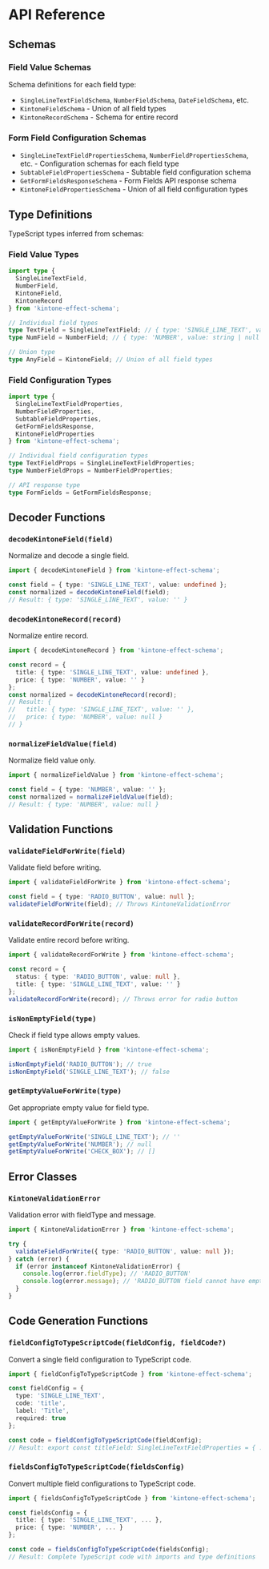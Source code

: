 # API Reference

## Schemas

### Field Value Schemas

Schema definitions for each field type:

- `SingleLineTextFieldSchema`, `NumberFieldSchema`, `DateFieldSchema`, etc.
- `KintoneFieldSchema` - Union of all field types
- `KintoneRecordSchema` - Schema for entire record

### Form Field Configuration Schemas

- `SingleLineTextFieldPropertiesSchema`, `NumberFieldPropertiesSchema`, etc. - Configuration schemas for each field type
- `SubtableFieldPropertiesSchema` - Subtable field configuration schema
- `GetFormFieldsResponseSchema` - Form Fields API response schema
- `KintoneFieldPropertiesSchema` - Union of all field configuration types

## Type Definitions

TypeScript types inferred from schemas:

### Field Value Types

```typescript
import type { 
  SingleLineTextField, 
  NumberField,
  KintoneField,
  KintoneRecord 
} from 'kintone-effect-schema';

// Individual field types
type TextField = SingleLineTextField; // { type: 'SINGLE_LINE_TEXT', value: string }
type NumField = NumberField; // { type: 'NUMBER', value: string | null }

// Union type
type AnyField = KintoneField; // Union of all field types
```

### Field Configuration Types

```typescript
import type {
  SingleLineTextFieldProperties,
  NumberFieldProperties,
  SubtableFieldProperties,
  GetFormFieldsResponse,
  KintoneFieldProperties
} from 'kintone-effect-schema';

// Individual field configuration types
type TextFieldProps = SingleLineTextFieldProperties;
type NumberFieldProps = NumberFieldProperties;

// API response type
type FormFields = GetFormFieldsResponse;
```

## Decoder Functions

### `decodeKintoneField(field)`

Normalize and decode a single field.

```typescript
import { decodeKintoneField } from 'kintone-effect-schema';

const field = { type: 'SINGLE_LINE_TEXT', value: undefined };
const normalized = decodeKintoneField(field);
// Result: { type: 'SINGLE_LINE_TEXT', value: '' }
```

### `decodeKintoneRecord(record)`

Normalize entire record.

```typescript
import { decodeKintoneRecord } from 'kintone-effect-schema';

const record = {
  title: { type: 'SINGLE_LINE_TEXT', value: undefined },
  price: { type: 'NUMBER', value: '' }
};
const normalized = decodeKintoneRecord(record);
// Result: {
//   title: { type: 'SINGLE_LINE_TEXT', value: '' },
//   price: { type: 'NUMBER', value: null }
// }
```

### `normalizeFieldValue(field)`

Normalize field value only.

```typescript
import { normalizeFieldValue } from 'kintone-effect-schema';

const field = { type: 'NUMBER', value: '' };
const normalized = normalizeFieldValue(field);
// Result: { type: 'NUMBER', value: null }
```

## Validation Functions

### `validateFieldForWrite(field)`

Validate field before writing.

```typescript
import { validateFieldForWrite } from 'kintone-effect-schema';

const field = { type: 'RADIO_BUTTON', value: null };
validateFieldForWrite(field); // Throws KintoneValidationError
```

### `validateRecordForWrite(record)`

Validate entire record before writing.

```typescript
import { validateRecordForWrite } from 'kintone-effect-schema';

const record = {
  status: { type: 'RADIO_BUTTON', value: null },
  title: { type: 'SINGLE_LINE_TEXT', value: '' }
};
validateRecordForWrite(record); // Throws error for radio button
```

### `isNonEmptyField(type)`

Check if field type allows empty values.

```typescript
import { isNonEmptyField } from 'kintone-effect-schema';

isNonEmptyField('RADIO_BUTTON'); // true
isNonEmptyField('SINGLE_LINE_TEXT'); // false
```

### `getEmptyValueForWrite(type)`

Get appropriate empty value for field type.

```typescript
import { getEmptyValueForWrite } from 'kintone-effect-schema';

getEmptyValueForWrite('SINGLE_LINE_TEXT'); // ''
getEmptyValueForWrite('NUMBER'); // null
getEmptyValueForWrite('CHECK_BOX'); // []
```

## Error Classes

### `KintoneValidationError`

Validation error with fieldType and message.

```typescript
import { KintoneValidationError } from 'kintone-effect-schema';

try {
  validateFieldForWrite({ type: 'RADIO_BUTTON', value: null });
} catch (error) {
  if (error instanceof KintoneValidationError) {
    console.log(error.fieldType); // 'RADIO_BUTTON'
    console.log(error.message); // 'RADIO_BUTTON field cannot have empty value'
  }
}
```

## Code Generation Functions

### `fieldConfigToTypeScriptCode(fieldConfig, fieldCode?)`

Convert a single field configuration to TypeScript code.

```typescript
import { fieldConfigToTypeScriptCode } from 'kintone-effect-schema';

const fieldConfig = {
  type: 'SINGLE_LINE_TEXT',
  code: 'title',
  label: 'Title',
  required: true
};

const code = fieldConfigToTypeScriptCode(fieldConfig);
// Result: export const titleField: SingleLineTextFieldProperties = { ... };
```

### `fieldsConfigToTypeScriptCode(fieldsConfig)`

Convert multiple field configurations to TypeScript code.

```typescript
import { fieldsConfigToTypeScriptCode } from 'kintone-effect-schema';

const fieldsConfig = {
  title: { type: 'SINGLE_LINE_TEXT', ... },
  price: { type: 'NUMBER', ... }
};

const code = fieldsConfigToTypeScriptCode(fieldsConfig);
// Result: Complete TypeScript code with imports and type definitions
```